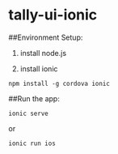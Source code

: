 # tally-ui-ionic

##Environment Setup:

1. install node.js

2. install ionic

`npm install -g cordova ionic`

##Run the app:

  `ionic serve`
  
or

  `ionic run ios`
